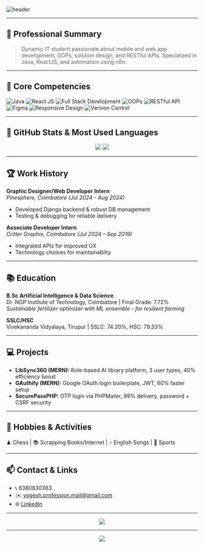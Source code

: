 <!-- Banner -->
![header](https://readme-typing-svg.herokuapp.com/?lines=Hi,+I’m+YOGESH+R;Web+Developer+%7C+n8n+Architect;AI+%26+DS+Student;Welcome+to+My+Profile!&center=true&width=700)

---

## 🌟 Professional Summary
> Dynamic IT student passionate about mobile and web app development, OOPs, solution design, and RESTful APIs. Specialized in Java, ReactJS, and automation using n8n.

---

## 🚀 Core Competencies
![Java](https://img.shields.io/badge/Java-Expert-orange.svg)
![React JS](https://img.shields.io/badge/React_JS-Proficient-blue.svg)
![Full Stack Development](https://img.shields.io/badge/Full_Stack-Proficient-green.svg)
![OOPs](https://img.shields.io/badge/OOPs-Proficient-yellow.svg)
![RESTful API](https://img.shields.io/badge/RESTful_API-Experienced-brightgreen.svg)
![Figma](https://img.shields.io/badge/Figma-Interface_Dev-lightgrey.svg)
![Responsive Design](https://img.shields.io/badge/Responsive_Design-Proficient-blue.svg)
![Version Control](https://img.shields.io/badge/Version_Control-Experienced-lightgreen.svg)

---

## 📂 GitHub Stats & Most Used Languages
<p align="center">
  <img src="https://github-readme-stats.vercel.app/api?username=yogesh-r&show_icons=true&theme=radical" />
  <img src="https://github-readme-stats.vercel.app/api/top-langs/?username=yogesh-r&layout=compact&theme=radical" />
</p>

---

## 🏆 Work History

**Graphic Designer/Web Developer Intern**  
*Pinesphere, Coimbatore (Jul 2024 - Aug 2024)*  
- Developed Django backend & robust DB management  
- Testing & debugging for reliable delivery

**Associate Developer Intern**  
*Critter Graphix, Coimbatore (Jul 2024 – Sep 2019)*  
- Integrated APIs for improved UX  
- Technology choices for maintainabilty

---

## 📚 Education

**B.Sc Artificial Intelligence & Data Science**  
Dr. NGP Institute of Technology, Coimbatore | Final Grade: 7.72%  
_Sustainable fertilizer optimizer with ML ensemble - for resilient farming_

**SSLC/HSC**  
Vivekananda Vidyalaya, Tirupur | SSLC: 74.20%, HSC: 79.33%

---

## 💻 Projects

- **LibSync360 (MERN):** Role-based AI library platform, 3 user types, 40% efficiency boost
- **GAuthify (MERN):** Google OAuth login boilerplate, JWT, 60% faster setup
- **SecurePassPHP:** OTP login via PHPMailer, 99% delivery, password + CSRF security

---

## 🎲 Hobbies & Activities

♟ Chess | 📚 Scrapping Books/Internet | 🎶 English Songs | 🏃 Sports

---

## 📫 Contact & Links

- 📞 6380830363
- ✉️ yogesh.profession.mail@gmail.com
- 🌐 [LinkedIn](https://linkedin.com/in/yogesh-r-2a7a25279)

---

<div align="center">
  <img src="https://github-profile-trophy.vercel.app/?username=yogesh-r&theme=flat&column=7" />
</div>

---

<!-- Fun animated badges -->
<p align="center">
  <img src="https://komarev.com/ghpvc/?username=yogesh-r&label=PROFILE+VIEWS&color=blueviolet&style=flat" />
</p>
